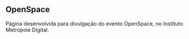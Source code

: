 OpenSpace
---------

Página desenvolvida para divulgação do evento OpenSpace, no Instituto Metrópole Digital.
